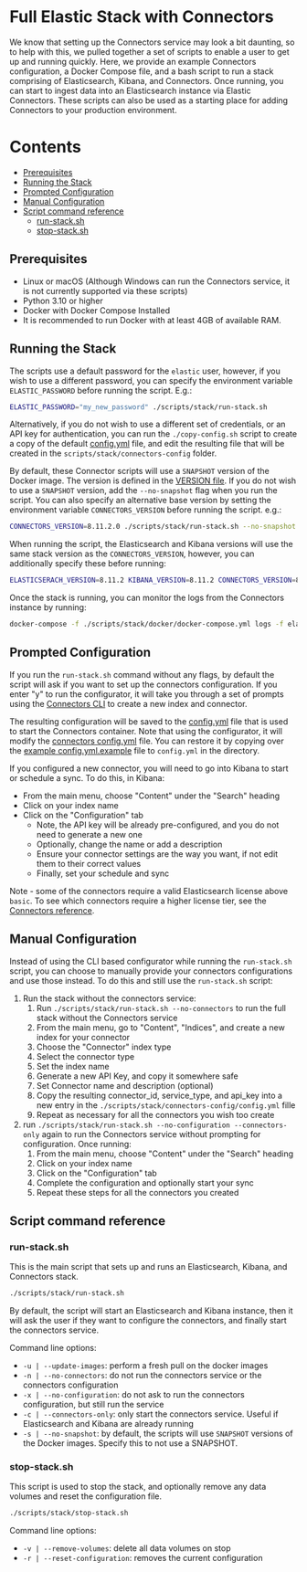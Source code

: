 # Full Elastic Stack with Connectors

We know that setting up the Connectors service may look a bit daunting, so to help with this, we pulled together a set of scripts to enable a user to get up and running quickly. Here, we provide an example Connectors configuration, a Docker Compose file, and a bash script to run a stack comprising of Elasticsearch, Kibana, and Connectors.
Once running, you can start to ingest data into an Elasticsearch instance via Elastic Connectors.
These scripts can also be used as a starting place for adding Connectors to your production environment.

# Contents

* [Prerequisites](#prerequisites)
* [Running the Stack](#running-the-stack)
* [Prompted Configuration](#prompted-configuration)
* [Manual Configuration](#manual-configuration)
* [Script command reference](#script-command-reference)
  * [run-stack.sh](#run-stacksh)
  * [stop-stack.sh](#stop-stacksh)

## Prerequisites
* Linux or macOS (Although Windows can run the Connectors service, it is not currently supported via these scripts)
* Python 3.10 or higher
* Docker with Docker Compose Installed
* It is recommended to run Docker with at least 4GB of available RAM.

## Running the Stack

The scripts use a default password for the `elastic` user, however, if you wish to use a different password, you can specify the environment variable `ELASTIC_PASSWORD` before running the script. E.g.:

```bash
ELASTIC_PASSWORD="my_new_password" ./scripts/stack/run-stack.sh
```

Alternatively, if you do not wish to use a different set of credentials, or an API key for authentication, you can run the `./copy-config.sh` script to create a
copy of the default [config.yml](../../config.yml) file, and edit the resulting file that will be created in the `scripts/stack/connectors-config` folder.

By default, these Connector scripts will use a `SNAPSHOT` version of the Docker image.
The version is defined in the [VERSION file](../../connectors/VERSION).
If you do not wish to use a `SNAPSHOT` version, add the `--no-snapshot` flag when you run the script.
You can also specify an alternative base version by setting the environment variable `CONNECTORS_VERSION` before running the script. e.g.:

```bash
CONNECTORS_VERSION=8.11.2.0 ./scripts/stack/run-stack.sh --no-snapshot
```

When running the script, the Elasticsearch and Kibana versions will use the same stack version as the `CONNECTORS_VERSION`, however, you can additionally specify these before running:

```bash
ELASTICSERACH_VERSION=8.11.2 KIBANA_VERSION=8.11.2 CONNECTORS_VERSION=8.11.2.0 ./scripts/stack/run-stack.sh --no-snapshot
```

Once the stack is running, you can monitor the logs from the Connectors instance by running:
```bash
docker-compose -f ./scripts/stack/docker/docker-compose.yml logs -f elastic-connectors
```

## Prompted Configuration

If you run the `run-stack.sh` command without any flags, by default the script will
ask if you want to set up the connectors configuration. If you enter "y" to run
the configurator, it will take you through a set of prompts using the
[Connectors CLI](../../connectors/connectors_cli.py) to create a new index and connector.

The resulting configuration will be saved to the [config.yml](./connectors-config/config.yml)
file that is used to start the Connectors container. Note that using the configurator,
it will modify the [connectors config.yml](./connectors-config/config.yml) file. You can restore it
by copying over the [example config.yml.example](./connectors-config/config.yml.example) file
to `config.yml` in the directory.

If you configured a new connector, you will need to go into Kibana to start or schedule a sync.
To do this, in Kibana:
* From the main menu, choose "Content" under the "Search" heading
* Click on your index name
* Click on the "Configuration" tab
  * Note, the API key will be already pre-configured, and you do not need to generate a new one
  * Optionally, change the name or add a description
  * Ensure your connector settings are the way you want, if not edit them to their correct values
  * Finally, set your schedule and sync

Note - some of the connectors require a valid Elasticsearch license above `basic`.
To see which connectors require a higher license tier, see the [Connectors reference](https://www.elastic.co/guide/en/enterprise-search/current/connectors-references.html).

## Manual Configuration

Instead of using the CLI based configurator while running the `run-stack.sh`
script, you can choose to manually provide your connectors configurations and
use those instead. To do this and still use the `run-stack.sh` script:

1. Run the stack without the connectors service:
    1. Run `./scripts/stack/run-stack.sh --no-connectors` to run the full stack without the Connectors service
    2. From the main menu, go to "Content", "Indices", and create a new index for your connector
    3. Choose the "Connector" index type
    4. Select the connector type
    5. Set the index name
    6. Generate a new API Key, and copy it somewhere safe
    7. Set Connector name and description (optional)
    8. Copy the resulting connector_id, service_type, and api_key into a new entry in the `./scripts/stack/connectors-config/config.yml` fille
    9. Repeat as necessary for all the connectors you wish too create
3. run `./scripts/stack/run-stack.sh --no-configuration --connectors-only` again to run the Connectors service without prompting for configuration. Once running:
    1. From the main menu, choose "Content" under the "Search" heading
    2. Click on your index name
    3. Click on the "Configuration" tab
    4. Complete the configuration and optionally start your sync
    5. Repeat these steps for all the connectors you created

## Script command reference

### run-stack.sh

This is the main script that sets up and runs an Elasticsearch, Kibana, and Connectors stack.

```bash
./scripts/stack/run-stack.sh
```

By default, the script will start an Elasticsearch and Kibana instance, then it will ask the user if they want
to configure the connectors, and finally start the connectors service.

Command line options:
* `-u | --update-images`: perform a fresh pull on the docker images
* `-n | --no-connectors`: do not run the connectors service or the connectors configuration
* `-x | --no-configuration`: do not ask to run the connectors configuration, but still run the service
* `-c | --connectors-only`: only start the connectors service. Useful if Elasticsearch and Kibana are already running
* `-s | --no-snapshot`: by default, the scripts will use `SNAPSHOT` versions of the Docker images. Specify this to not use a SNAPSHOT.


### stop-stack.sh

This script is used to stop the stack, and optionally remove any data volumes and reset the configuration file.

```bash
./scripts/stack/stop-stack.sh
```

Command line options:
* `-v | --remove-volumes`: delete all data volumes on stop
* `-r | --reset-configuration`: removes the current configuration
